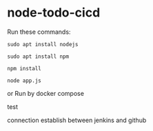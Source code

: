# node-todo-cicd

Run these commands:


`sudo apt install nodejs`


`sudo apt install npm`


`npm install`

`node app.js`

or Run by docker compose

test

connection establish between jenkins and github

